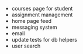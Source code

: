 * courses page for student
* assignment management
* home page feed
* messaging system
* email
* update tests for db helpers
* user search
